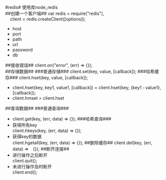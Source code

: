 #redis#
使用库node_redis  
##创建一个客户端##
var redis = require("redis"),  
&nbsp;&nbsp;&nbsp;&nbsp;client = redis.createClient([options]);  
  
-  host
-  port
-  path
-  url
-  password
-  db
  
##接收错误##
client.on("error", (err) => {});  
##存储数据##
###普通存储###
client.set(key, value, [callback]);
###哈希缓存###
client.hset(key, value, [callback]);  
  
-  client.hset(key, key1, value1, [callback])  = client.hset(key, {key1 : value1}, [callback]);  
-  client.hmset = client.hset  
  
##查询数据##
###普通查询###
-  client.get(key, (err, data) => {});
###哈希查询###
-  获得所有key  
client.hkeys(key, (err, data) => {});
-  获得key的数据  
client.hgetall(key, (err, data) => {});
##删除缓存##
client.del(key, (err, data) =>　{});
##断开连接##
-  进行操作之后断开  
client.quit();  
-  未进行操作及时断开  
client.end();
